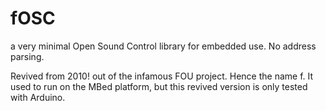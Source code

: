 # fOSC
a very minimal Open Sound Control library for embedded use. No address parsing.

Revived from 2010! out of the infamous FOU project. Hence the name f. It used to run on the MBed platform, but this revived version is only tested with Arduino. 




